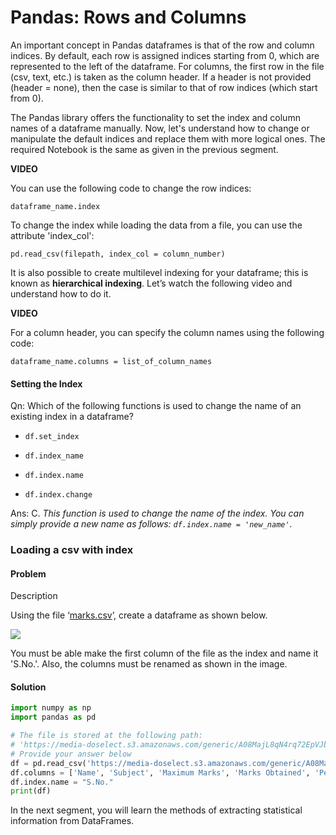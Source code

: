 # Pandas: Rows and Columns

An important concept in Pandas dataframes is that of the row and column indices. By default, each row is assigned indices starting from 0, which are represented to the left of the dataframe. For columns, the first row in the file (csv, text, etc.) is taken as the column header. If a header is not provided (header = none), then the case is similar to that of row indices (which start from 0).

The Pandas library offers the functionality to set the index and column names of a dataframe manually. Now, let's understand how to change or manipulate the default indices and replace them with more logical ones. The required Notebook is the same as given in the previous segment.

**VIDEO**

You can use the following code to change the row indices:

`dataframe_name.index`

To change the index while loading the data from a file, you can use the attribute 'index_col':

`pd.read_csv(filepath, index_col = column_number)`

It is also possible to create multilevel indexing for your dataframe; this is known as **hierarchical indexing**. Let’s watch the following video and understand how to do it.

**VIDEO**

For a column header, you can specify the column names using the following code:

`dataframe_name.columns = list_of_column_names`

#### Setting the Index

Qn: Which of the following functions is used to change the name of an existing index in a dataframe?

- `df.set_index` 

- `df.index_name` 

- `df.index.name` 

- `df.index.change`

Ans: C. *This function is used to change the name of the index. You can simply provide a new name as follows: `df.index.name = 'new_name'`.*

### Loading a csv with index

#### Problem

Description

Using the file ‘[marks.csv](https://media-doselect.s3.amazonaws.com/generic/A08MajL8qN4rq72EpVJbAP1Rw/marks_1.csv)’, create a dataframe as shown below.

![](https://media-doselect.s3.amazonaws.com/generic/0rjOooeKe4RQwnebLP8pzOaPV/01.%20Coding%20Question.PNG)

You must be able make the first column of the file as the index and name it 'S.No.'. Also, the columns must be renamed as shown in the image.

#### Solution

```python
import numpy as np
import pandas as pd

# The file is stored at the following path:
# 'https://media-doselect.s3.amazonaws.com/generic/A08MajL8qN4rq72EpVJbAP1Rw/marks_1.csv'
# Provide your answer below
df = pd.read_csv('https://media-doselect.s3.amazonaws.com/generic/A08MajL8qN4rq72EpVJbAP1Rw/marks_1.csv', sep='|', header=None, index_col=0) # Write your answer here
df.columns = ['Name', 'Subject', 'Maximum Marks', 'Marks Obtained', 'Percentage']
df.index.name = "S.No."
print(df)
```

In the next segment, you will learn the methods of extracting statistical information from DataFrames.
